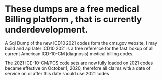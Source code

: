 # These dumps are a free medical Billing platform , that is currently underdevelopment. 
A Sql Dump of the new ICD10 2021 codes form the cms.gov website, I may build and api later
ICD10 2021 is a free reference for the fast lookup of all current American ICD-10-CM (diagnosis) medical billing codes.

The 2021 ICD-10-CM/PCS code sets are now fully loaded on 2021 codes became effective on October 1, 2020, therefore all claims with a date of service on or after this date should use 2021 codes
